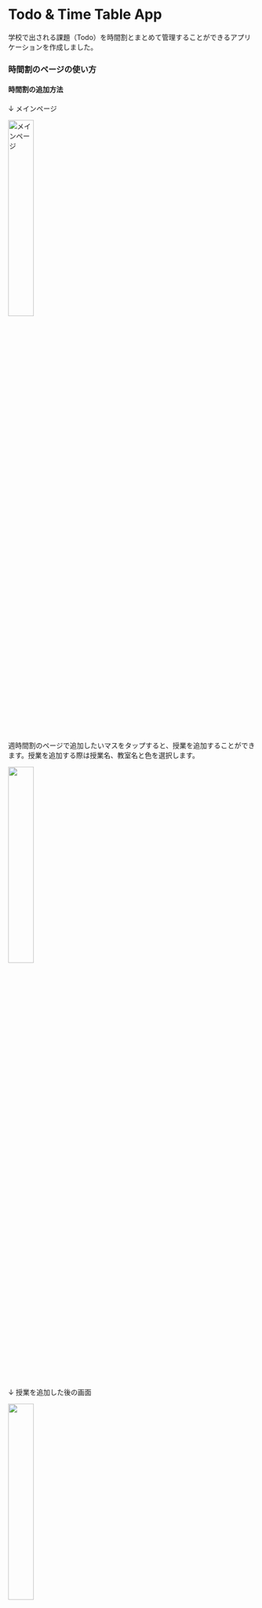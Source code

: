 # Todo & Time Table App

学校で出される課題（Todo）を時間割とまとめて管理することができるアプリケーションを作成しました。


### 時間割のページの使い方
#### 時間割の追加方法
↓ メインページ

<img src="images/main_page.png" alt="メインページ" width= "32%">



週時間割のページで追加したいマスをタップすると、授業を追加することができます。授業を追加する際は授業名、教室名と色を選択します。

<img src="images/main_page.gif" alt="" width= "32%">

<br>

↓ 授業を追加した後の画面

<img src="images/time_table_ex.png" alt="" width= "32%">


#### 時間割の編集・削除方法
時間割のページで授業のアイコンを長押しすると、その授業の情報を編集・削除をすることができます。

<img src="images/class_update_page.png" alt="授業の編集画面" width= "32%">
<img src="images/class_remove_page.png" alt="授業の削除画面" width= "32%">

---

### Todoのページの使い方
#### Todoの追加方法
時間割に追加した授業のアイコンをタップすると、その授業専用のページに移動します。そのページでは画面右下のボタンを押すことで、その授業の課題（Todo）を追加することができます。

↓ 授業の専用ページとTodoを追加した後の画面

<img src="images/class_main_page.png" alt="追加前" width = "32%">
<img src="images/todo_add_page.png" alt="追加モーダル" width = "32%">
<img src="images/class_todo_page.png" alt="追加後" width = "32%">

Todoの追加には、Todoの内容、期限を設定することします。期限の設定には、次のような方法があります。
1. "今日"を選択する (時刻は当日の23時59分59秒に設定されます)
2. "明日"を選択する (時刻は翌日の23時59分59秒に設定されます)
3. "期限"を選択し、カレンダーから日付や時刻を選択する

↓ "期限"を選択したときの画面①

<img src="images/deadline.gif" alt="期限の設定1" width = "32%">

<br>

↓ "期限"を選択したときの画面②

<img src="images/deadline2.gif" alt="期限の設定2" width = "32%">

#### Todoの編集・削除方法
TodoのページでTodoのアイコンを長押しすると、そのTodoの情報を編集することができます。また、画面に追加されたTodoを右にスワイプすることでもTodoを編集することができます。
また、画面に追加されたTodoを左にスワイすると、そのTodoを削除することができます。

↓ Todoの編集・削除画面

<img src="images/todo_edit.gif" alt="Todoの編集・削除" width="32%">

#### Todoの完了・未完了の切り替え
TodoのページでTodoのアイコンをタップすると、そのTodoの完了・未完了を切り替えることができます。完了したTodoはチェックマークが表示され、Todoの内容に取り消し線が引かれます。

また、画面上部のカレンダーには、その日が締め切りのTodoがイベントマークとして表示されます。このイベントマークは、未完了のTodoは色付きで表示され、完了したTodoはグレーで表示されます。Todoを完全に削除すると、そのTodoのイベントマークも削除されます。

↓ Todoが完了したときの画面

<img src="images/todo_event.png" alt="Todo完了画面" width="32%">

---

### すべての課題管理ページの使い方
このページではTodoの編集や削除はできませんが、すべての授業のTodoを一覧で確認することができます。また、画面上部のカレンダーには、登録した授業のカラーに応じて、その日が締め切りのTodoがイベントマークとして表示されます。
さらに、締め切りを超過したTodoは、そのTodoのイベントマークが赤色で表示されます。

↓ すべての課題管理ページ

<img src="images/all_todo_page.png" alt="Todo完了画面" width="32%">

---

### 使用した技術
|カテゴリ |技術 |
|:---:|:---:|
| フロントエンド | Flutter |
| バックエンド | Shared preferences (flutter package) |
| 状態管理 | riverpod |
| デザイン | Figma |

---

### 最後に
プロジェクトをご覧いただき、ありがとうございます。
